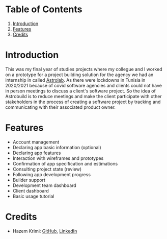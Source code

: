 # Table of Contents

1. [Introduction](#Introduction)
2. [Features](#Features)
3. [Credits](#Credits)

# Introduction
This was my final year of studies projects where my collegue and I worked on a prototype for a project building solution for the agency we had an internship in called [Astrolab](https://astrolab-agency.com).
As there were lockdowns in Tunisia in 2020/2021 because of covid software agencies and clients could not have in person meetings to discuss a client's software project.
So the idea of Astrobuild is to reduce meetings and make the client participate with other stakeholders in the process of creating a software project by tracking and communicating with their associated product owner.

# Features
- Account management
- Declaring app basic information (optional)
- Declaring app features
- Interaction with wireframes and prototypes
- Confirmation of app specification and estimations
- Consulting project state (review)
- Following app development progress
- Builder support
- Development team dashboard
- Client dashboard
- Basic usage tutorial

# Credits
- Hazem Krimi: [GitHub](https://github.com/hazemkrimi), [LinkedIn](https://www.linkedin.com/in/hazemkrimi/)
